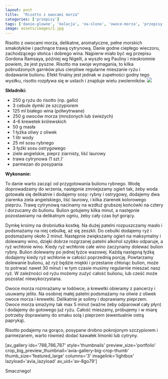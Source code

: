 ```yaml
---
layout: post
title:  "Risotto z owocami morza"
categories: ['przepisy']
tags: ['danie-glowne', 'kolacja', 'na-slono', 'owoce-morza', 'przepisy', 'risotto', 'ryby-i-owoce-morza']
image: assets/images/1.jpg
---
```

Risotto z owocami morza, delikatne, aromatyczne, pełne morskich smakołyków i pachnące trawą cytrynową. Danie godne ciepłego wieczoru, zachodzącego słońca i dobrego wina. Najpierw miało być wg przepisu Gordona Ramsaya, później wg Nigelli, a wyszło wg Pauliny i nieskromnie powiem, że jest pyszne. Risotto ma swoje wymagania, to kilka pobrudzonych garnków plus cierpliwe regularne mieszanie ryżu i dodawanie bulionu. Efekt finalny jest jednak w zupełności godny tego wysiłku, risotto rozpływa się w ustach i znajduje wielu zwolenników.
![](https://kobietazesmakiem.pl/wp-content/uploads/2015/04/risotto-z-owocami-morza-2-300x222.jpg)


**Składniki:**


* 250 g ryżu do risotto (np. gallo)
* 3 cebule dymki ze szczypiorem
* 125 ml białego wina (półwytrwane)
* 250 g owoców morza (mrożonych lub świeżych)
* 4-6 krewetek królewskich
* 50 g masła
* 1 łyżka oliwy z oliwek
* 1 litr wody
* 25 ml sosu rybnego
* 3 łyżki sosu ostrygowego
* ziele angielskie, pieprz ziarnisty, liść laurowy
* trawa cytrynowa (1 szt.)'
* parmezan do posypania


**Wykonanie:**

To danie warto zacząć od przygotowania bulionu rybnego. Wodę doprowadzamy do wrzenia, następnie zmniejszamy ogień tak, żeby woda gotowała się delikatnie i dodajemy sosy: rybny i ostrygowy, dodajemy dwa ziarenka ziela angielskiego, liść laurowy, i kilka ziarenek kolorowego pieprzu. Trawę cytrynową nacinamy na wzdłuż grubszej końcówki na cztery i dorzucamy do bulionu. Bulion gotujemy kilka minut, a następnie pozostawiamy na delikatnym ogniu, żeby cały czas był gorący.

Dymkę kroimy na drobniutka kostkę. Na dużej patelni rozpuszczamy masło i podsmażamy na niej cebulkę, aż się zeszkli. Do cebulki dodajemy ryż i podsmażamy około 2 minut. Następnie zwiększamy ogień na maksymalny i dolewamy wino, dzięki dobrze rozgrzanej patelni alkohol szybko odparuje, a ryż wchłonie wino. Kiedy ryż wchłonie całe wino zaczynamy dolewać bulion rybny. Bulion dolewamy po jednej łyżce wazowej. Każdą następną łyżkę dodajemy kiedy ryż wchłonie w całości poprzednią porcję. Powtarzamy dolewanie bulionu, aż ryż będzie miękki i przestanie chłonąc bulion, może to potrwać nawet 30 minut i w tym czasie musimy regularnie mieszać nasz ryż. W zależności od ryżu możemy zużyć całość bulionu, lub cześć może pozostać niewykorzystana.

Owoce morza rozmrażamy w lodówce, a krewetki obieramy z pancerzy i usuwamy jelito. Na osobnej małej patelni podsmażamy na oliwie z oliwek owoce morza i krewetki. Delikatnie je solimy i doprawiamy pieprzem. Owoce morza smażymy tak max 5 minut (ważne żeby odparował cały płyn) i dodajemy do gotowego już ryżu. Całość mieszamy, próbujemy i w miarę potrzeby doprawiamy do smaku solą i pieprzem (ewentualnie ostrą papryką).

Risotto podajemy na gorąco, posypane drobno pokrojonym szczypiorem i parmezanem, warto również dodać kawałek limonki lub cytryny.

[av\_gallery ids='788,786,787' style='thumbnails' preview\_size='portfolio' crop\_big\_preview\_thumbnail='avia-gallery-big-crop-thumb' thumb\_size='featured\_large' columns='3' imagelink='lightbox' lazyload='avia\_lazyload' av\_uid='av-8go79']

Smacznego!
    
